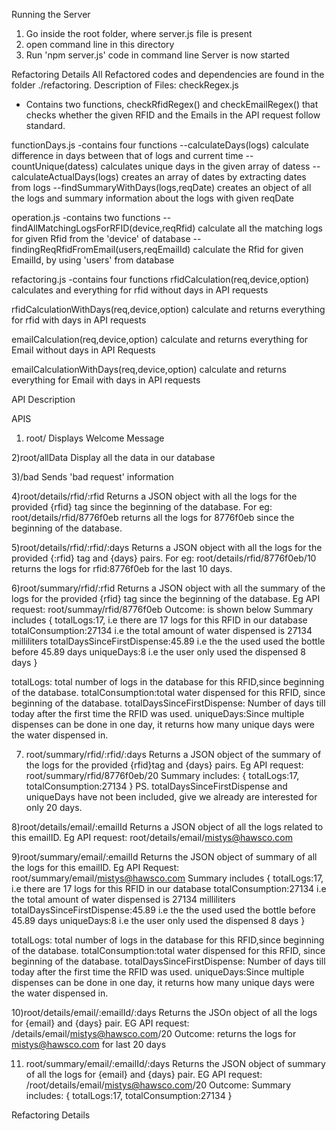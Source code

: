 Running the Server
1. Go inside the root folder, where server.js file is present
2. open command line in this directory
3. Run 'npm server.js' code in command line
Server is now started


Refactoring Details
All Refactored codes and dependencies are found in the folder ./refactoring.
Description of Files:
checkRegex.js
- Contains two functions, checkRfidRegex() and checkEmailRegex() that checks whether the given RFID and the Emails in the API request follow standard.

functionDays.js
-contains four functions
--calculateDays(logs)
	calculate difference in days between that of logs and current time
--countUnique(datess)
	calculates unique days in the given array of datess
--calculateActualDays(logs)
	creates an array of dates by extracting dates from logs
--findSummaryWithDays(logs,reqDate)
	creates an object of all the logs and summary information about the logs with given reqDate

operation.js
-contains two functions
--findAllMatchingLogsForRFID(device,reqRfid)
	calculate all the matching logs for given Rfid from the 'device' of database
--findingReqRfidFromEmail(users,reqEmailId)
	calculate the Rfid for given EmailId, by using 'users' from database

refactoring.js
-contains four functions
rfidCalculation(req,device,option)
	calculates and everything for rfid without days in API requests

rfidCalculationWithDays(req,device,option)
	calculate and returns everything for rfid with days in API requests

emailCalculation(req,device,option)
	calculate and returns everything for Email without days in API Requests

emailCalculationWithDays(req,device,option)
	calculate and returns everything for Email with days in API requests



API Description

APIS

1) root/
Displays Welcome Message

2)root/allData
Display all the data in our database

3)/bad
Sends 'bad request' information

4)root/details/rfid/:rfid
Returns a JSON object with all the logs for the provided {rfid} tag since the beginning of the database.
For eg:
root/details/rfid/8776f0eb returns all the logs for 8776f0eb since the beginning of the database.

5)root/details/rfid/:rfid/:days
Returns a JSON object with all the logs for the provided {:rfid} tag  and {days} pairs.
For eg:
root/details/rfid/8776f0eb/10 returns the logs for rfid:8776f0eb for the last 10 days.

6)root/summary/rfid/:rfid
Returns a JSON object with all the summary of the logs for the provided {rfid} tag since the beginning of the database.
Eg API request: root/summay/rfid/8776f0eb 
Outcome: is shown below
Summary includes 
{
	totalLogs:17,				i.e there are 17 logs for this RFID in our database
	totalConsumption:27134			i.e the total amount of water dispensed is 27134 milliliters
	totalDaysSinceFirstDispense:45.89	i.e the the used used the bottle before 45.89 days
	uniqueDays:8				i.e the user only used the dispensed 8 days
}

totalLogs: total number of logs in the database for this RFID,since beginning of the database.
totalConsumption:total water dispensed for this RFID, since beginning of the database.
totalDaysSinceFirstDispense: Number of days till today after the first time the RFID was used.
uniqueDays:Since multiple dispenses can be done in one day, it returns how many unique days were the water dispensed in.

7) root/summary/rfid/:rfid/:days
Returns a JSON object of the summary of the logs for the provided {rfid}tag and {days} pairs.
Eg API request: root/summary/rfid/8776f0eb/20
Summary includes:
{
	totalLogs:17,
	totalConsumption:27134
}
PS. totalDaysSinceFirstDispense and uniqueDays have not been included, give we already are interested for only 20 days.

8)root/details/email/:emailId
Returns a JSON object of all the logs related to this emailID.
Eg API request: root/details/email/mistys@hawsco.com


9)root/summary/email/:emailId
Returns the JSON object of summary of all the logs for this emailID.
Eg API Request: root/summary/email/mistys@hawsco.com
Summary includes 
{
	totalLogs:17,				i.e there are 17 logs for this RFID in our database
	totalConsumption:27134			i.e the total amount of water dispensed is 27134 milliliters
	totalDaysSinceFirstDispense:45.89	i.e the the used used the bottle before 45.89 days
	uniqueDays:8				i.e the user only used the dispensed 8 days
}

totalLogs: total number of logs in the database for this RFID,since beginning of the database.
totalConsumption:total water dispensed for this RFID, since beginning of the database.
totalDaysSinceFirstDispense: Number of days till today after the first time the RFID was used.
uniqueDays:Since multiple dispenses can be done in one day, it returns how many unique days were the water dispensed in.

10)root/details/email/:emailId/:days
Returns the JSOn object of all the logs for {email} and {days} pair.
EG API request: /details/email/mistys@hawsco.com/20
Outcome: returns the logs for mistys@hawsco.com for last 20 days

11) root/summary/email/:emailId/:days
Returns the JSON object of summary of all the logs for {email} and {days} pair.
EG API request: /root/details/email/mistys@hawsco.com/20
Outcome:
Summary includes:
{
	totalLogs:17,
	totalConsumption:27134
}




Refactoring Details

